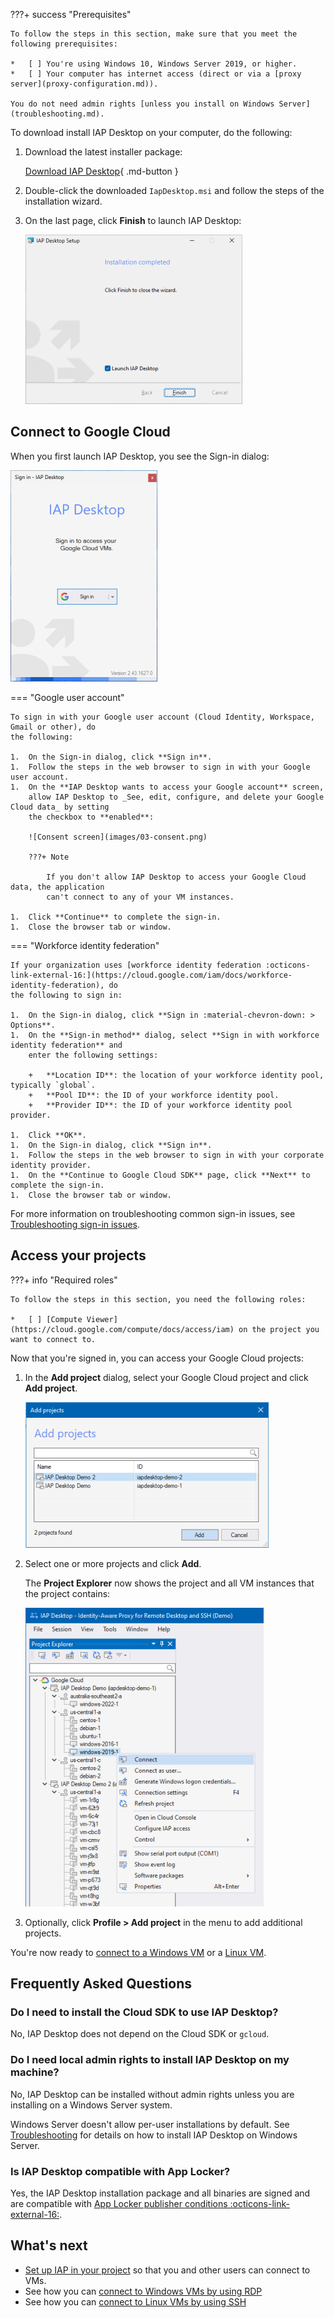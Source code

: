
???+ success "Prerequisites"

    To follow the steps in this section, make sure that you meet the following prerequisites:

    *   [ ] You're using Windows 10, Windows Server 2019, or higher.
    *   [ ] Your computer has internet access (direct or via a [proxy server](proxy-configuration.md)).

    You do not need admin rights [unless you install on Windows Server](troubleshooting.md). 



To download install IAP Desktop on your computer, do the following:

1.  Download the latest installer package:

    [Download IAP Desktop](https://github.com/GoogleCloudPlatform/iap-desktop/releases/latest/download/IapDesktop.msi){ .md-button }

1.  Double-click the downloaded `IapDesktop.msi` and follow the steps of the installation wizard.
1.  On the last page, click **Finish** to launch IAP Desktop:

    ![Finish installer](images/02-installer.png)

## Connect to Google Cloud

When you first launch IAP Desktop, you see the Sign-in dialog:

![Sign in](images/03-signin.png)

=== "Google user account"

    To sign in with your Google user account (Cloud Identity, Workspace, Gmail or other), do
    the following:

    1.  On the Sign-in dialog, click **Sign in**.
    1.  Follow the steps in the web browser to sign in with your Google user account.    
    1.  On the **IAP Desktop wants to access your Google account** screen,
        allow IAP Desktop to _See, edit, configure, and delete your Google Cloud data_ by setting
        the checkbox to **enabled**:
        
        ![Consent screen](images/03-consent.png)
        
        ???+ Note
        
            If you don't allow IAP Desktop to access your Google Cloud data, the application
            can't connect to any of your VM instances.
        
    1.  Click **Continue** to complete the sign-in.
    1.  Close the browser tab or window.
        
=== "Workforce identity federation"    

    If your organization uses [workforce identity federation :octicons-link-external-16:](https://cloud.google.com/iam/docs/workforce-identity-federation), do
    the following to sign in:

    1.  On the Sign-in dialog, click **Sign in :material-chevron-down: > Options**.
    1.  On the **Sign-in method** dialog, select **Sign in with workforce identity federation** and
        enter the following settings:
    
        +   **Location ID**: the location of your workforce identity pool, typically `global`.
        +   **Pool ID**: the ID of your workforce identity pool.
        +   **Provider ID**: the ID of your workforce identity pool provider.
        
    1.  Click **OK**.
    1.  On the Sign-in dialog, click **Sign in**.
    1.  Follow the steps in the web browser to sign in with your corporate identity provider.
    1.  On the **Continue to Google Cloud SDK** page, click **Next** to complete the sign-in.
    1.  Close the browser tab or window.
    
For more information on troubleshooting common sign-in issues, see [Troubleshooting sign-in issues](troubleshooting-signin.md).

## Access your projects

???+ info "Required roles"

    To follow the steps in this section, you need the following roles:
    
    *   [ ] [Compute Viewer](https://cloud.google.com/compute/docs/access/iam) on the project you want to connect to.
    
    
Now that you're signed in, you can access your Google Cloud projects:
    
1.  In the **Add project** dialog, select your Google Cloud project and click **Add project**.
    
    ![Select project](images/04-pick-project.png)
    
1.  Select one or more projects and click **Add**.
    
    The **Project Explorer** now shows the project and all VM instances that the project contains:
    
    ![Project Explorer](images/05-explorer.png)
    
1.   Optionally, click **Profile > Add project** in the menu to add additional projects.

You're now ready to [connect to a Windows VM](connect-windows.md) or a [Linux VM](connect-linux.md). 


## Frequently Asked Questions

### Do I need to install the Cloud SDK to use IAP Desktop?

No, IAP Desktop does not depend on the Cloud SDK or `gcloud`.


### Do I need local admin rights to install IAP Desktop on my machine?

No, IAP Desktop can be installed without admin rights unless you are installing
on a Windows Server system. 

Windows Server doesn't allow per-user installations by default. See 
[Troubleshooting](troubleshooting.md) for details on how to install IAP Desktop on Windows Server.


### Is IAP Desktop compatible with App Locker?

Yes, the IAP Desktop installation package and all binaries are signed and are
compatible with [App Locker publisher conditions :octicons-link-external-16:](https://learn.microsoft.com/en-us/windows/security/application-security/application-control/windows-defender-application-control/applocker/understanding-the-publisher-rule-condition-in-applocker).



## What's next

*   [Set up IAP in your project](setup-iap.md) so that you and other users can connect to VMs.
*   See how you can [connect to Windows VMs by using RDP](connect-windows.md)
*   See how you can [connect to Linux VMs by using SSH](connect-linux.md)
